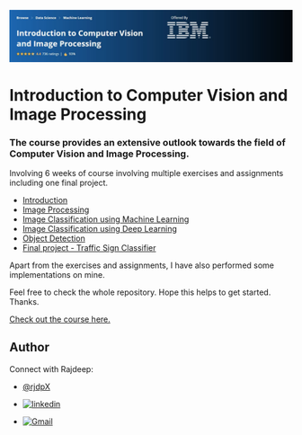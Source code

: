 
![Introduction to Computer Vision and Image Processing](https://github.com/rjdpX/IBM-Computer-Vision/blob/master/_data/IBM_Computer_Vision.JPG "Introduction to Computer Vision and Image Processing")

# Introduction to Computer Vision and Image Processing

### The course provides an extensive outlook towards the field of Computer Vision and Image Processing.

Involving 6 weeks of course involving multiple exercises and assignments including one final project.

-   [Introduction](https://github.com/rjdpX/IBM-Computer-Vision/tree/master/Week%201%20%5B%20Introduction%20to%20Computer%20Vision%20%5D)
-   [Image Processing](https://github.com/rjdpX/IBM-Computer-Vision/tree/master/Week%202%20%5B%20Image%20Processing%20with%20OpenCV%20and%20Pillow%20%5D)
-   [Image Classification using Machine Learning](https://github.com/rjdpX/IBM-Computer-Vision/tree/master/Week%203%20%5B%20Machine%20Learning%20Image%20Classification%20%5D)
-   [Image Classification using Deep Learning](https://github.com/rjdpX/IBM-Computer-Vision/tree/master/Week%204%20%5B%20Neural%20Networks%20and%20Deep%20Learning%20for%20Image%20Classification%20%5D)
-   [Object Detection](https://github.com/rjdpX/IBM-Computer-Vision/tree/master/Week%205%20%5B%20Object%20Detection%20%5D)
-   [Final project - Traffic Sign Classifier](https://github.com/rjdpX/IBM-Computer-Vision/tree/master/Week%206%20%5B%20Project%20Case%20-%20Traffic%20Sign%20Classification%20%5D)

Apart from the exercises and assignments, I have also performed some implementations on mine. 

Feel free to check the whole repository. Hope this helps to get started. Thanks. 

[Check out the course here.](https://www.coursera.org/learn/introduction-computer-vision-watson-opencv)


## Author
Connect with Rajdeep:

- [@rjdpX](https://github.com/rjdpX/rjdpX)

- [![linkedin](https://img.shields.io/badge/linkedin-0A66C2?style=for-the-badge&logo=linkedin&logoColor=white)](https://www.linkedin.com/in/rajdeepforreal/)

- [![Gmail](https://img.shields.io/badge/Gmail-D14836?style=for-the-badge&logo=gmail&logoColor=white)](https://mail.google.com/mail/u/0/?tab=rm&ogbl#inbox)


